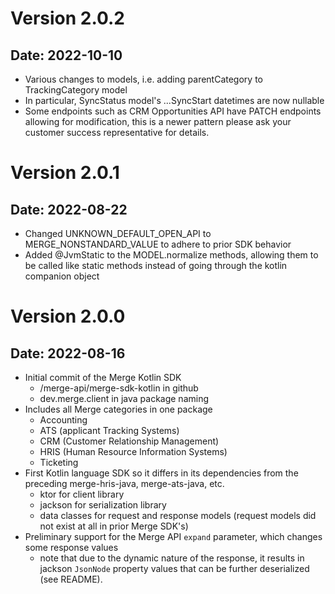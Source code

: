 # Version 2.0.2

## Date: 2022-10-10

- Various changes to models, i.e. adding parentCategory to TrackingCategory model
- In particular, SyncStatus model's ...SyncStart datetimes are now nullable
- Some endpoints such as CRM Opportunities API have PATCH endpoints allowing for modification, this is a newer pattern please ask your customer success representative for details.

# Version 2.0.1

## Date: 2022-08-22

- Changed UNKNOWN_DEFAULT_OPEN_API to MERGE_NONSTANDARD_VALUE to adhere to prior SDK behavior
- Added @JvmStatic to the MODEL.normalize methods, allowing them to be called like static methods instead of going through the kotlin companion object

# Version 2.0.0

## Date: 2022-08-16

- Initial commit of the Merge Kotlin SDK 
  - /merge-api/merge-sdk-kotlin in github
  - dev.merge.client in java package naming
- Includes all Merge categories in one package
  - Accounting
  - ATS (applicant Tracking Systems)
  - CRM (Customer Relationship Management)
  - HRIS (Human Resource Information Systems)
  - Ticketing
- First Kotlin language SDK so it differs in its dependencies from the preceding merge-hris-java, merge-ats-java, etc.
  - ktor for client library
  - jackson for serialization library
  - data classes for request and response models (request models did not exist at all in prior Merge SDK's)
- Preliminary support for the Merge API `expand` parameter, which changes some response values
  - note that due to the dynamic nature of the response, it results in jackson `JsonNode` property values that can be further deserialized (see README). 
